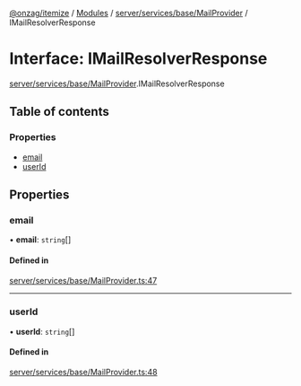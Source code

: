 [@onzag/itemize](../README.md) / [Modules](../modules.md) / [server/services/base/MailProvider](../modules/server_services_base_MailProvider.md) / IMailResolverResponse

# Interface: IMailResolverResponse

[server/services/base/MailProvider](../modules/server_services_base_MailProvider.md).IMailResolverResponse

## Table of contents

### Properties

- [email](server_services_base_MailProvider.IMailResolverResponse.md#email)
- [userId](server_services_base_MailProvider.IMailResolverResponse.md#userid)

## Properties

### email

• **email**: `string`[]

#### Defined in

[server/services/base/MailProvider.ts:47](https://github.com/onzag/itemize/blob/59702dd5/server/services/base/MailProvider.ts#L47)

___

### userId

• **userId**: `string`[]

#### Defined in

[server/services/base/MailProvider.ts:48](https://github.com/onzag/itemize/blob/59702dd5/server/services/base/MailProvider.ts#L48)
